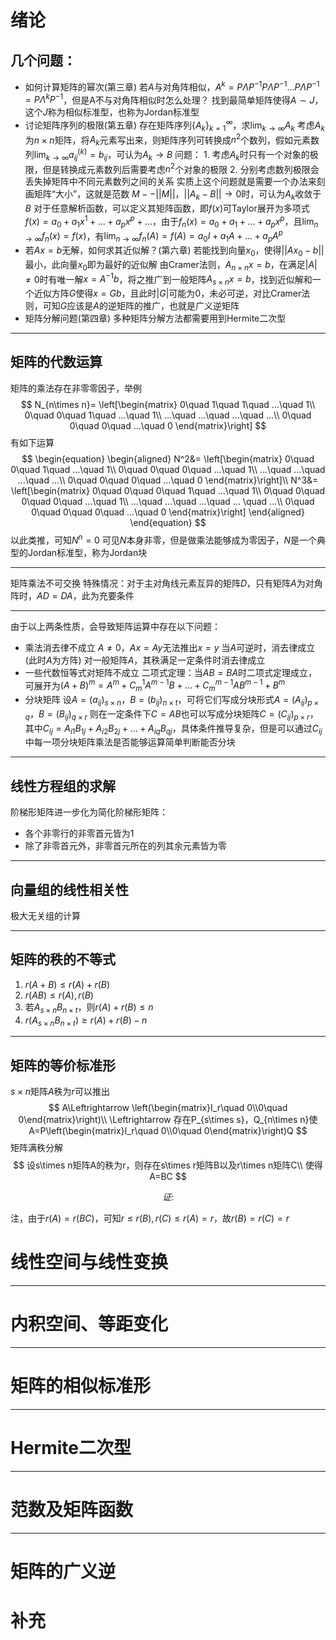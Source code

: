 # 绪论
## 几个问题：
- 如何计算矩阵的幂次(第三章)
	若$A$与对角阵相似，$A^k=P\Lambda P^{-1}P\Lambda P^{-1}...P\Lambda P^{-1}=P\Lambda^kP^{-1}$，但是A不与对角阵相似时怎么处理？
	找到最简单矩阵使得$A\sim J$，这个$J$称为相似标准型，也称为Jordan标准型
- 讨论矩阵序列的极限(第五章)
	存在矩阵序列$\{A_k\}_{k=1}^\infty$，求$\lim_{k\rightarrow \infty} A_k$
	考虑$A_k$为$n\times n$矩阵，将$A_k$元素写出来，则矩阵序列可转换成$n^2$个数列，假如元素数列$\lim_{k\rightarrow \infty} a_{ij}^{(k)} = b_{ij}$，可认为$A_k\rightarrow B$
	问题：
		1. 考虑$A_k$时只有一个对象的极限，但是转换成元素数列后需要考虑$n^2$个对象的极限
		2. 分别考虑数列极限会丢失掉矩阵中不同元素数列之间的关系
	实质上这个问题就是需要一个办法来刻画矩阵“大小”，这就是范数
	$M--||M||$，$||A_k-B||\rightarrow 0$时，可认为$A_k$收敛于$B$
	对于任意解析函数，可以定义其矩阵函数，即$f(x)$可Taylor展开为多项式$f(x)=a_0+a_1x^1+...+a_px^p+...$，由于$f_n(x)=a_0+a_1+...+a_px^p$，且$\lim_{n\rightarrow \infty} f_n(x)=f(x)$，有$\lim_{n\rightarrow \infty} f_n(A)=f(A)=a_0I+a_1A+...+a_pA^p$
- 若$Ax=b$无解，如何求其近似解？(第六章)
	若能找到向量$x_0$，使得$||Ax_0-b||$最小，此向量$x_0$即为最好的近似解
	由Cramer法则，$A_{n\times n}x=b$，在满足$|A|\neq 0$时有唯一解$x=A^{-1}b$，将之推广到一般矩阵$A_{s\times n}x=b$，找到近似解和一个近似方阵$G$使得$x=Gb$，且此时$|G|$可能为$0$，未必可逆，对比Cramer法则，可知$G$应该是$A$的逆矩阵的推广，也就是广义逆矩阵
- 矩阵分解问题(第四章)
	多种矩阵分解方法都需要用到Hermite二次型

---
## 矩阵的代数运算
矩阵的乘法存在非零零因子，举例
$$
N_{n\times n}=
\left[\begin{matrix} 
0\quad 1\quad 1\quad ...\quad 1\\
0\quad 0\quad 1\quad ...\quad 1\\
...\quad ...\quad ...\quad ...\\
0\quad 0\quad 0\quad ...\quad 0
\end{matrix}\right]
$$
有如下运算
$$
\begin{equation}
\begin{aligned}
N^2&=
\left[\begin{matrix} 
0\quad 0\quad 1\quad ...\quad 1\\
0\quad 0\quad 0\quad ...\quad 1\\
...\quad ...\quad ...\quad ...\\
0\quad 0\quad 0\quad ...\quad 0
\end{matrix}\right]\\
N^3&=
\left[\begin{matrix} 
0\quad 0\quad 0\quad 1\quad ...\quad 1\\
0\quad 0\quad 0\quad 0\quad ...\quad 1\\
...\quad ...\quad ...\quad ... \quad ...\\
0\quad 0\quad 0\quad 0\quad ...\quad 0
\end{matrix}\right]
\end{aligned}
\end{equation}
$$
以此类推，可知$N^n=0$
可见$N$本身非零，但是做乘法能够成为零因子，$N$是一个典型的Jordan标准型，称为Jordan块

---
矩阵乘法不可交换
特殊情况：对于主对角线元素互异的矩阵$D$，只有矩阵$A$为对角阵时，$AD=DA$，此为充要条件

---
由于以上两条性质，会导致矩阵运算中存在以下问题：
- 乘法消去律不成立
	$A\neq 0$，$Ax=Ay$无法推出$x=y$
	当$A$可逆时，消去律成立(此时$A$为方阵)
	对一般矩阵$A$，其秩满足一定条件时消去律成立
- 一些代数恒等式对矩阵不成立
	二项式定理：当$AB=BA$时二项式定理成立，可展开为$(A+B)^m=A^m+C_m^1A^{m-1}B+...+C_m^{m-1}AB^{m-1}+B^m$
- 分块矩阵
	设$A=(a_{ij})_{s\times n}$，$B=(b_{ij})_{n\times t}$，可将它们写成分块形式$A=(A_{ij})_{p\times q}$，$B=(B_{ij})_{q\times r}$
	则在一定条件下$C=AB$也可以写成分块矩阵$C=(C_{ij})_{p\times r}$，其中$C_{ij}=A_{i1}B_{1j}+A_{i2}B_{2j}+...+A_{iq}B_{qj}$，具体条件推导复杂，但是可以通过$C_{ij}$中每一项分块矩阵乘法是否能够运算简单判断能否分块

---
## 线性方程组的求解
阶梯形矩阵进一步化为简化阶梯形矩阵：
- 各个非零行的非零首元皆为1
- 除了非零首元外，非零首元所在的列其余元素皆为零

---
## 向量组的线性相关性
极大无关组的计算

---
## 矩阵的秩的不等式
1. $r(A+B)\leq r(A)+r(B)$
2. $r(AB)\leq r(A),r(B)$
3. 若$A_{s\times n}B_{n\times t}$，则$r(A)+r(B)\leq n$
4. $r(A_{s\times n}B_{n\times t})\geq r(A)+r(B) -n$

---
## 矩阵的等价标准形

$s\times n$矩阵$A$秩为$r$可以推出
$$
A\Leftrightarrow \left(\begin{matrix}I_r\quad 0\\0\quad 0\end{matrix}\right)\\
\Leftrightarrow 存在P_{s\times s}，Q_{n\times n}使A=P\left(\begin{matrix}I_r\quad 0\\0\quad 0\end{matrix}\right)Q
$$
$\mathbb{矩阵满秩分解}$
$$
设s\times n矩阵A的秩为r，则存在s\times r矩阵B以及r\times n矩阵C\\
使得A=BC
$$

$$
证:
$$

注，由于$r(A)=r(BC)$，可知$r\leq r(B),r(C)\leq r(A)=r$，故$r(B)=r(C)=r$

# 线性空间与线性变换



---
# 内积空间、等距变化



---
# 矩阵的相似标准形



---
# Hermite二次型



---
# 范数及矩阵函数



---
# 矩阵的广义逆



# 补充


